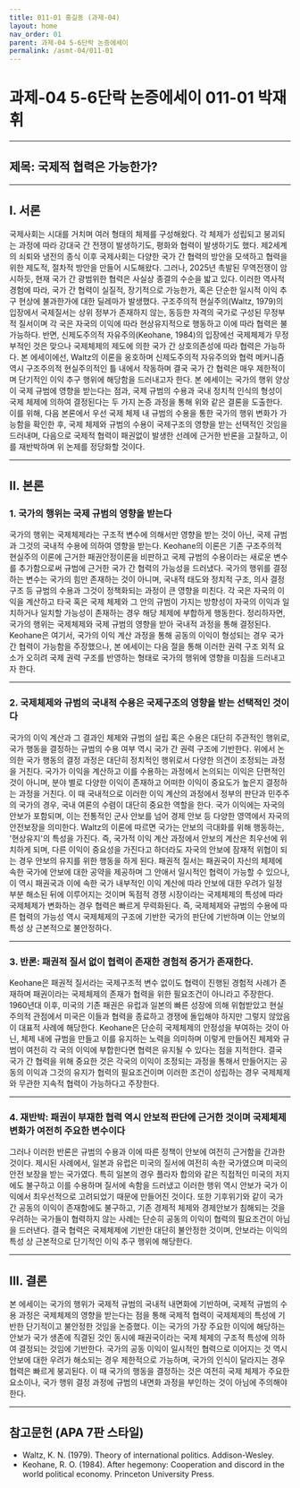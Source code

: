 ```yaml
---
title: 011-01 홍길동 (과제-04)
layout: home
nav_order: 01
parent: 과제-04 5-6단락 논증에세이
permalink: /asmt-04/011-01
---
```


# 과제-04 5-6단락 논증에세이 011-01 박재휘 

---

## 제목: 국제적 협력은 가능한가?

---

## I. 서론

국제사회는 시대를 거치며 여러 형태의 체제를 구성해왔다. 각 체제가 성립되고 붕괴되는 과정에 따라 강대국 간 전쟁이 발생하기도, 평화와 협력이 발생하기도 했다. 제2세계의 쇠퇴와 냉전의 종식 이후 국제사회는 다양한 국가 간 협력의 방안을 모색하고 협력을 위한 제도적, 절차적 방안을 만들어 시도해왔다. 그러나, 2025년 촉발된 무역전쟁이 암시하듯, 현재 국가 간 광범위한 협력은 사실상 종결의 수순을 밟고 있다. 이러한 역사적 경험에 따라, 국가 간 협력이 실질적, 장기적으로 가능한가, 혹은 단순한 일시적 이익 추구 현상에 불과한가에 대한 딜레마가 발생했다. 구조주의적 현실주의(Waltz, 1979)의 입장에서 국제질서는 상위 정부가 존재하지 않는, 동등한 자격의 국가로 구성된 무정부적 질서이며 각 국은 자국의 이익에 따라 현상유지적으로 행동하고 이에 따라 협력은 불가능하다. 반면, 신제도주의적 자유주의(Keohane, 1984)의 입장에선 국제체제가 무정부적인 것은 맞으나 국제체제의 제도에 의한 국가 간 상호의존성에 따라 협력은 가능하다. 본 에세이에선, Waltz의 이론을 옹호하며 신제도주의적 자유주의와 협력 메커니즘 역시 구조주의적 현실주의적인 틀 내에서 작동하며 결국 국가 간 협력은 매우 제한적이며 단기적인 이익 추구 행위에 해당함을 드러내고자 한다. 본 에세이는 국가의 행위 양상이 국제 규범에 영향을 받는다는 점과, 국제 규범의 수용과 국내 정치적 인식의 형성이 국제 체제에 의하여 결정된다는 두 가지 논증 과정을 통해 위와 같은 결론을 도출한다. 이를 위해, 다음 본론에서 우선 국제 체제 내 규범의 수용을 통한 국가의 행위 변화가 가능함을 확인한 후, 국제 체제와 규범의 수용이 국제구조의 영향을 받는 선택적인 것임을 드러내며, 다음으로 국제적 협력이 패권없이 발생한 선례에 근거한 반론을 고찰하고, 이를 재반박하며 위 논제를 정당화할 것이다.

---

## II. 본론

### 1. 국가의 행위는 국제 규범의 영향을 받는다

국가의 행위는 국제체제라는 구조적 변수에 의해서만 영향을 받는 것이 아닌, 국제 규범과 그것의 국내적 수용에 의하여 영향을 받는다. Keohane의 이론은 기존 구조주의적 현실주의 이론에 근거한 패권안정이론을 비판하고 국제 규범의 수용이라는 새로운 변수를 추가함으로써 규범에 근거한 국가 간 협력의 가능성을 드러냈다. 국가의 행위를 결정하는 변수는 국가의 힘만 존재하는 것이 아니며, 국내적 태도와 정치적 구조, 의사 결정 구조 등 규범의 수용과 그것이 정책화되는 과정이 큰 영향을 미친다. 각 국은 자국의 이익을 계산하고 타국 혹은 국제 체제와 그 안의 규범이 가지는 방향성이 자국의 이익과 일치하거나 일치할 가능성이 존재하는 경우 해당 체제에 부합하게 행동한다. 정리하자면, 국가의 행위는 국제체제와 국제 규범의 영향을 받아 국내적 과정을 통해 결정된다. Keohane은 여기서, 국가의 이익 계산 과정을 통해 공동의 이익이 형성되는 경우 국가 간 협력이 가능함을 주장했으나, 본 에세이는 다음 절을 통해 이러한 권력 구조 외적 요소가 오히려 국제 권력 구조를 반영하는 형태로 국가의 행위에 영향을 미침을 드러내고자 한다.

---

### 2. 국제체제와 규범의 국내적 수용은 국제구조의 영향을 받는 선택적인 것이다

국가의 이익 계산과 그 결과인 체제와 규범의 설립 혹은 수용은 대단히 주관적인 행위로, 국가 행동을 결정하는 규범의 수용 여부 역시 국가 간 권력 구조에 기반한다. 위에서 논의한 국가 행동의 결정 과정은 대단히 정치적인 행위로서 다양한 의견이 조정되는 과정을 거친다. 국가가 이익을 계산하고 이를 수용하는 과정에서 논의되는 이익은 단편적인 것이 아니며, 분야 별로 다양한 이익이 존재하고 어떠한 이익이 중요도가 높은지 결정하는 과정을 거친다. 이 때 국내적으로 이러한 이익 계산의 과정에서 정부의 판단과 민주주의 국가의 경우, 국내 여론의 수렴이 대단히 중요한 역할을 한다. 국가 이익에는 자국의 안보가 포함되며, 이는 전통적인 군사 안보를 넘어 경제 안보 등 다양한 영역에서 자국의 안전보장을 의미한다. Waltz의 이론에 따르면 국가는 안보의 극대화를 위해 행동하는, '현상유지'의 특성을 가진다. 즉, 국가적 이익 계산 과정에서 안보의 계산은 최우선에 위치하게 되며, 다른 이익이 중요성을 가진다고 하더라도 자국의 안보에 잠재적 위협이 되는 경우 안보의 유지를 위한 행동을 하게 된다. 패권적 질서는 패권국이 자신의 체제에 속한 국가에 안보에 대한 공약을 제공하며 그 안애서 일시적인 협력이 가능할 수 있으나, 이 역시 패권국과 이에 속한 국가 내부적인 이익 계산에 따라 안보에 대한 우려가 일정 부분 해소된 뒤에 이루어지는 것이며 독점적 경쟁 시장이라는 국제체제의 특성에 따라 국제체제가 변화하는 경우 협력은 빠르게 무력화된다. 즉, 국제체제와 규범의 수용에 따른 협력의 가능성 역시 국제체제의 구조에 기반한 국가의 판단에 기반하며 이는 안보의 특성 상 근본적으로 불안정하다.

---

### 3. 반론: 패권적 질서 없이 협력이 존재한 경험적 증거가 존재한다.

Keohane은 패권적 질서라는 국제구조적 변수 없이도 협력이 진행된 경험적 사례가 존재하며 패권이라는 국제체제의 존재가 협력을 위한 필요조건이 아니라고 주장한다. 1960년대 이후, 미국의 기존 패권은 유럽과 일본의 빠른 성장에 의해 위협받았고 현실주의적 관점에서 미국은 이들과 협력을 종료하고 경쟁에 돌입해야 하지만 그렇지 않았음이 대표적 사례에 해당한다. Keohane은 단순히 국제체제의 안정성을 부여하는 것이 아닌, 체제 내에 규범을 만들고 이를 유지하는 노력을 의미하며 이렇게 만들어진 체제와 규범이 여전히 각 국의 이익에 부합한다면 협력은 유지될 수 있다는 점을 지적한다. 결국 국가 간 협력을 위해 중요한 것은 각국의 이익이 조정되는 과정을 통해서 만들어지는 공동의 이익과 그것의 유지가 협력의 필요조건이며 이러한 조건이 성립하는 경우 국제체제와 무관한 지속적 협력이 가능하다고 주장한다.

---

### 4. 재반박: 패권이 부재한 협력 역시 안보적 판단에 근거한 것이며 국제체제 변화가 여전히 주요한 변수이다

그러나 이러한 반론은 규범의 수용과 이에 따른 정책이 안보에 여전히 근거함을 간과한 것이다. 제시된 사례에서, 일본과 유럽은 미국의 질서에 여전히 속한 국가였으며 미국의 안전 보장을 받는 국가였다. 특히 일본의 경우 플라자 합의와 같은 직접적인 미국의 저지에도 불구하고 이를 수용하며 질서에 속함을 드러냈고 이러한 행위 역시 안보가 국가 이익에서 최우선적으로 고려되었기 때문에 만들어진 것이다. 또한 기후위기와 같이 국가 간 공동의 이익이 존재함에도 불구하고, 기존 경제적 체제와 경제안보가 침해되는 것을 우려하는 국가들이 협력하지 않는 사례는 단순히 공동의 이익이 협력의 필요조건이 아님을 드러낸다. 결국 협력은 국제체제에 기반한 대단히 불안정한 것이며, 안보라는 이익의 특성 상 근본적으로 단기적인 이익 추구 행위에 해당한다.

---

## III. 결론 

본 에세이는 국가의 행위가 국제적 규범의 국내적 내면화에 기반하며, 국제적 규범의 수용 과정은 국제체제의 영향을 받는다는 점을 통해 국제적 협력이 국제체제의 특성에 기반한 단기적이고 불안정한 것임을 논증했다. 이는 국가의 가장 주요한 이익에 해당하는 안보가 국가 생존에 직결된 것인 동시에 패권국이라는 국제 체제의 구조적 특성에 의하여 결정되는 것임에 기반한다. 국가의 공동 이익이 일시적인 협력으로 이어지는 것 역시 안보에 대한 우려가 해소되는 경우 제한적으로 가능하며, 국가의 인식이 달라지는 경우 협력은 빠르게 붕괴된다. 이 때 국가의 행동을 결정하는 것은 여전히 국제 체제가 주요한 요소이나, 국가 행위 결정 과정에 규범의 내면화 과정을 부인하는 것이 아님에 주의해야 한다.

---

## 참고문헌 (APA 7판 스타일)

- Waltz, K. N. (1979). Theory of international politics. Addison-Wesley.
- Keohane, R. O. (1984). After hegemony: Cooperation and discord in the world political economy. Princeton University Press.
